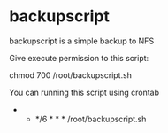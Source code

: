 # backupscript
backupscript is a simple backup to NFS

Give execute permission to this script:

chmod 700 /root/backupscript.sh

You can running this script using crontab 

* * */6 * * * /root/backupscript.sh
